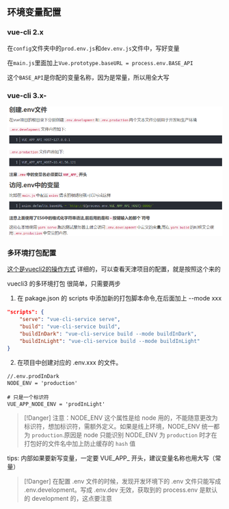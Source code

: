 ## 环境变量配置

### vue-cli 2.x

在`config`文件夹中的`prod.env.js`和`dev.env.js`文件中，写好变量

在`main.js`里面加上`Vue.prototype.baseURL = process.env.BASE_API`

这个`BASE_API`是你配的变量名称，因为是常量，所以用全大写

### vue-cli 3.x-

![](../../images/params-1.png)

### 多环境打包配置
[这个是vuecli2的操作方式](https://www.cnblogs.com/dianzan/p/13151950.html)
详细的，可以查看天津项目的配置，就是按照这个来的

vuecli3 的多环境打包 很简单，只需要两步 

1. 在 pakage.json 的 scripts 中添加新的打包脚本命令,在后面加上 --mode xxx
```json
"scripts": {
    "serve": "vue-cli-service serve",
    "build": "vue-cli-service build",
    "buildInDark": "vue-cli-service build --mode buildInDark",
    "buildInLight": "vue-cli-service build --mode buildInLight"
}
```
2. 在项目中创建对应的 .env.xxx 的文件。
```
//.env.prodInDark
NODE_ENV = 'production'

# 只是一个标识符
VUE_APP_NODE_ENV = 'prodInLight'
```
> [!Danger]
> 注意：NODE_ENV 这个属性是给 node 用的，不能随意更改为标识符，想加标识符，需额外定义。如果是线上环境，NODE_ENV 统一都为 `production`.原因是 node 只能识别 NODE_ENV 为 `production` 时才在打包好的文件名中加上防止缓存的 `hash` 值

tips: 内部如果要新写变量，一定要 VUE_APP_ 开头，建议变量名称也用大写（常量）

> [!Danger]
> 在配置 .env 文件的时候，发现开发环境下的 .env 文件只能写成 .env.development。写成 .env.dev 无效，获取到的 process.env 是默认的 development 的，这点要注意

